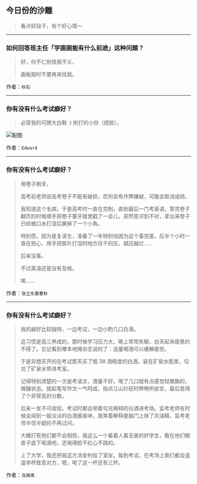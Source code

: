 ## 今日份的沙雕

> 看点好段子，有个好心情～


 
---

### 如何回答班主任「学画画能有什么前途」这种问题？

> 好，你不仁别怪我不义，
> 
> 画板报时不要再来找我。


作者：`秋石`

---

### 你有没有什么考试癖好？

> 必穿我的可擦大白鞋 :) 附打的小抄（捂脸）。



![配图](http://pic4.zhimg.com/70/v2-d08324a49bcaa295d261fb8defcff89f_b.jpg)


作者：`Edward`

---

### 你有没有什么考试癖好？

> 用卷子剔牙。
> 
> 高考前老师说高考卷子不能有破损，否则会有作弊嫌疑，可能会取消成绩。
> 
> 我知道这个毛病，于是高考时一直在克制，直到最后一门考英语，答完卷子翻页的时候顺手把卷子塞牙缝里戳了一会儿，突然意识到不对，拿出来卷子已经被口水打湿后撕掉了一个小角。
> 
> 特别慌，因为是复读生，准备了一年特别怕因为这个事完蛋，后半个小时一直在担心，用手把那片打湿的地方往干的压，越压越烂……
> 
> 后来没事。
> 
> 不过英语还是没有及格。
> 
> 唉……


作者：`张立东夏春秋`

---

### 你有没有什么考试癖好？

> 我的癖好比较独特，一边考试，一边小酌几口白酒。
> 
> 这习惯是高三养成的，那时候学习压力大，晚上常常失眠，白天起来疲惫的不得了。忘记看到哪本地摊杂志说的了：适量喝酒可以缓解疲劳。
> 
> 于是异想天开的在考试那天买了瓶 38 酒精度的白酒，装在矿泉水瓶里，勾兑了矿泉水带进考室。
> 
> 记得特别清楚的一次是考语文，酒量不好，喝了几口就有点感觉轻飘飘的，微醺状态。提起笔写作文一气呵成，指点江山针砭时弊畅所欲言，最后竟得了个非常高的分数。
> 
> 后来一发不可收拾，考试时都会带着勾兑稀释的白酒进考场。监考老师有时候会闻到一股淡淡的白酒酱香味，我笑着解释是脑门上抹了风油精，监考老师半信半疑的不再过问。
> 
> 大概打死他们都不会相信，我这么一个看着人畜无害的好学生，敢在他们眼皮子底下喝酒吧，还喝得脸不红心不跳的。
> 
> 上了大学，我还把我这方法安利给了室友。每到考试，在考场上我们都会遥遥举杯致意对方，嗯，喝了这一杯还有三杯。


作者：`尧舜禹`
